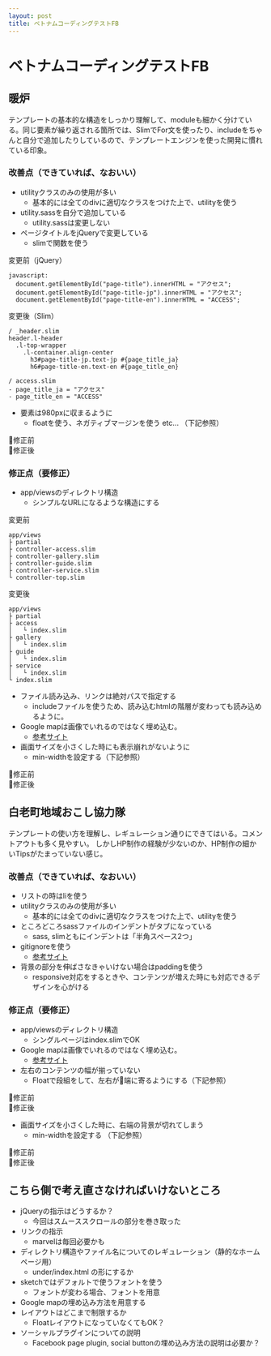 ```yaml
---
layout: post
title: ベトナムコーディングテストFB
---
```


# ベトナムコーディングテストFB

## 暖炉
テンプレートの基本的な構造をしっかり理解して、moduleも細かく分けている。同じ要素が繰り返される箇所では、SlimでFor文を使ったり、includeをちゃんと自分で追加したりしているので、テンプレートエンジンを使った開発に慣れている印象。

### 改善点（できていれば、なおいい）
- utilityクラスのみの使用が多い
    - 基本的には全てのdivに適切なクラスをつけた上で、utilityを使う
- utility.sassを自分で追加している
    - utility.sassは変更しない
- ページタイトルをjQueryで変更している  
    - slimで関数を使う  

変更前（jQuery）

```slim
javascript:
  document.getElementById("page-title").innerHTML = "アクセス";
  document.getElementById("page-title-jp").innerHTML = "アクセス";
  document.getElementById("page-title-en").innerHTML = "ACCESS";
```

変更後（Slim）

```slim
/ _header.slim
header.l-header
  .l-top-wrapper
    .l-container.align-center
      h3#page-title-jp.text-jp #{page_title_ja}
      h6#page-title-en.text-en #{page_title_en}

/ access.slim
- page_title_ja = "アクセス"
- page_title_en = "ACCESS"

```

- 要素は980pxに収まるように
    - floatを使う、ネガティブマージンを使う etc... （下記参照）

修正前  
<amp-img src="/img/img_03.png" width="2000" height="516" layout="responsive"></amp-img>
修正後  
<amp-img src="/img/img_04.png" width="1972" height="520" layout="responsive"></amp-img>

### 修正点（要修正）
- app/viewsのディレクトリ構造
    - シンプルなURLになるような構造にする

変更前  

```
app/views
├ partial
├ controller-access.slim
├ controller-gallery.slim
├ controller-guide.slim
├ controller-service.slim
└ controller-top.slim
```

変更後  

```
app/views
├ partial
├ access
│   └ index.slim
├ gallery
│   └ index.slim
├ guide
│   └ index.slim
├ service
│   └ index.slim
└ index.slim

```

- ファイル読み込み、リンクは絶対パスで指定する
    - includeファイルを使うため、読み込むhtmlの階層が変わっても読み込めるように。
- Google mapは画像でいれるのではなく埋め込む。
    - [参考サイト](https://support.google.com/maps/answer/144361)
- 画面サイズを小さくした時にも表示崩れがないように
    - min-widthを設定する（下記参照）

修正前  
<amp-img src="/img/img_02.png" width="1112" height="274" layout="responsive"></amp-img>
修正後  
<amp-img src="/img/img_01.png" width="1116" height="294" layout="responsive"></amp-img>

## 白老町地域おこし協力隊
テンプレートの使い方を理解し、レギュレーション通りにできてはいる。コメントアウトも多く見やすい。
しかしHP制作の経験が少ないのか、HP制作の細かいTipsがたまっていない感じ。  

### 改善点（できていれば、なおいい）
- リストの時はliを使う
- utilityクラスのみの使用が多い
    - 基本的には全てのdivに適切なクラスをつけた上で、utilityを使う
- ところどころsassファイルのインデントがタブになっている
    -  sass, slimともにインデントは「半角スペース2つ」
- gitignoreを使う
    - [参考サイト](https://git-scm.com/docs/gitignore)
- 背景の部分を伸ばさなきゃいけない場合はpaddingを使う
    - responsive対応をするときや、コンテンツが増えた時にも対応できるデザインを心がける

### 修正点（要修正）
- app/viewsのディレクトリ構造
    - シングルページはindex.slimでOK
- Google mapは画像でいれるのではなく埋め込む。
    - [参考サイト](https://support.google.com/maps/answer/144361)
- 左右のコンテンツの幅が揃っていない
    - Floatで段組をして、左右が端に寄るようにする（下記参照）

修正前  
<amp-img src="/img/img_05.png" width="2150" height="658" layout="responsive"></amp-img>
修正後  
<amp-img src="/img/img_06.png" width="2074" height="662" layout="responsive"></amp-img>

- 画面サイズを小さくした時に、右端の背景が切れてしまう
    - min-widthを設定する  （下記参照）

修正前  
<amp-img src="/img/img_07.png" width="1764" height="474" layout="responsive"></amp-img>
修正後  
<amp-img src="/img/img_08.png" width="1756" height="494" layout="responsive"></amp-img>

## こちら側で考え直さなければいけないところ
- jQueryの指示はどうするか？
    - 今回はスムーススクロールの部分を巻き取った
- リンクの指示
    - marvelは毎回必要かも
- ディレクトリ構造やファイル名についてのレギュレーション（静的なホームページ用）
    - under/index.html の形にするか
- sketchではデフォルトで使うフォントを使う
    - フォントが変わる場合、フォントを用意
- Google mapの埋め込み方法を用意する
- レイアウトはどこまで制限するか
    - FloatレイアウトになっていなくてもOK？
- ソーシャルプラグインについての説明
    - Facebook page plugin, social buttonの埋め込み方法の説明は必要か？
